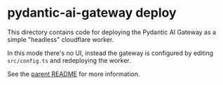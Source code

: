 # pydantic-ai-gateway deploy

This directory contains code for deploying the Pydantic AI Gateway as a simple "headless" cloudflare worker.

In this mode there's no UI, instead the gateway is configured by editing `src/config.ts` and redeploying the worker.

See the [parent README](../README.md) for more information.
